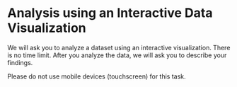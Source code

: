 # Analysis using an Interactive Data Visualization

We will ask you to analyze a dataset using an interactive visualization. There is no time limit. After you analyze the data, we will ask you to describe your findings.

Please do not use mobile devices (touchscreen) for this task.
